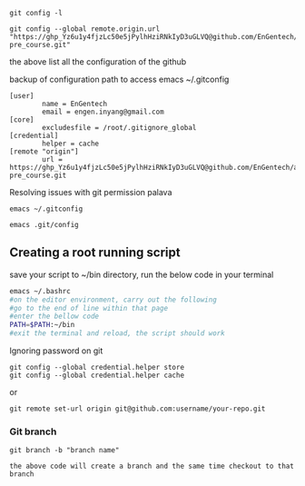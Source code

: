 ```git
git config -l

git config --global remote.origin.url "https://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@github.com/EnGentech/alx-pre_course.git"
```
the above list all the configuration of the github

backup of configuration
path to access emacs ~/.gitconfig
```github
[user]
        name = EnGentech
        email = engen.inyang@gmail.com
[core]
        excludesfile = /root/.gitignore_global
[credential]
        helper = cache
[remote "origin"]
        url = https://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@github.com/EnGentech/alx-pre_course.git
```

Resolving issues with git permission palava
```git
emacs ~/.gitconfig

emacs .git/config
```

## Creating a root running script
save your script to ~/bin directory, run the below code in your terminal
```bash
emacs ~/.bashrc
#on the editor environment, carry out the following
#go to the end of line within that page
#enter the bellow code
PATH=$PATH:~/bin
#exit the terminal and reload, the script should work
```

Ignoring password on git 
```git
git config --global credential.helper store
git config --global credential.helper cache
```
or
```git
git remote set-url origin git@github.com:username/your-repo.git
```

### Git branch
```git
git branch -b "branch name"

the above code will create a branch and the same time checkout to that branch

```
